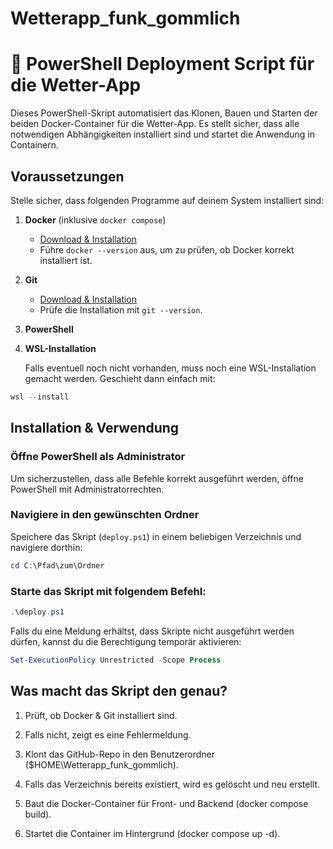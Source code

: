 # Wetterapp_funk_gommlich

# 🐋 PowerShell Deployment Script für die Wetter-App

Dieses PowerShell-Skript automatisiert das Klonen, Bauen und Starten der beiden Docker-Container für die Wetter-App. Es stellt sicher, dass alle notwendigen Abhängigkeiten installiert sind und startet die Anwendung in Containern.

## Voraussetzungen

Stelle sicher, dass folgenden Programme auf deinem System installiert sind:

1. **Docker** (inklusive `docker compose`)
    - [Download & Installation](https://www.docker.com/get-started/)
    - Führe `docker --version` aus, um zu prüfen, ob Docker korrekt installiert ist.

2. **Git**
    - [Download & Installation](https://git-scm.com/downloads)
    - Prüfe die Installation mit `git --version`.

3. **PowerShell**
   
5. **WSL-Installation**

   Falls eventuell noch nicht vorhanden, muss noch eine WSL-Installation gemacht werden. Geschieht dann einfach mit:
   
 ```powershell
wsl --install
````
    

##  Installation & Verwendung

###  **Öffne PowerShell als Administrator**
Um sicherzustellen, dass alle Befehle korrekt ausgeführt werden, öffne PowerShell mit Administratorrechten.

###  **Navigiere in den gewünschten Ordner**
Speichere das Skript (`deploy.ps1`) in einem beliebigen Verzeichnis und navigiere dorthin:

```powershell
cd C:\Pfad\zum\Ordner
````

###  **Starte das Skript mit folgendem Befehl:**

```powershell
.\deploy.ps1
````
Falls du eine Meldung erhältst, dass Skripte nicht ausgeführt werden dürfen, kannst du die Berechtigung temporär aktivieren:

```powershell
Set-ExecutionPolicy Unrestricted -Scope Process
````

##  Was macht das Skript den genau?

1. Prüft, ob Docker & Git installiert sind.

2. Falls nicht, zeigt es eine Fehlermeldung.

3. Klont das GitHub-Repo in den Benutzerordner ($HOME\Wetterapp_funk_gommlich).

4. Falls das Verzeichnis bereits existiert, wird es gelöscht und neu erstellt.

5. Baut die Docker-Container für Front- und Backend (docker compose build).

6. Startet die Container im Hintergrund (docker compose up -d). 
